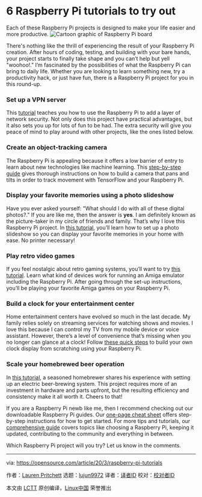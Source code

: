 [#]: collector: (lujun9972)
[#]: translator: (geekpi)
[#]: reviewer: ( )
[#]: publisher: ( )
[#]: url: ( )
[#]: subject: (6 Raspberry Pi tutorials to try out)
[#]: via: (https://opensource.com/article/20/3/raspberry-pi-tutorials)
[#]: author: (Lauren Pritchett https://opensource.com/users/lauren-pritchett)

6 Raspberry Pi tutorials to try out
======
Each of these Raspberry Pi projects is designed to make your life easier
and more productive.
![Cartoon graphic of Raspberry Pi board][1]

There's nothing like the thrill of experiencing the result of your Raspberry Pi creation. After hours of coding, testing, and building with your bare hands, your project starts to finally take shape and you can’t help but yell "woohoo!." I’m fascinated by the possibilities of what the Raspberry Pi can bring to daily life. Whether you are looking to learn something new, try a productivity hack, or just have fun, there is a Raspberry Pi project for you in this round-up. 

### Set up a VPN server

This [tutorial][2] teaches you how to use the Raspberry Pi to add a layer of network security. Not only does this project have practical advantages, but it also sets you up for lots of fun to be had. The extra security will give you peace of mind to play around with other projects, like the ones listed below.

### Create an object-tracking camera

The Raspberry Pi is appealing because it offers a low barrier of entry to learn about new technologies like machine learning. This [step-by-step guide][3] gives thorough instructions on how to build a camera that pans and tilts in order to track movement with TensorFlow and your Raspberry Pi. 

### Display your favorite memories using a photo slideshow

Have you ever asked yourself: "What should I do with all of these digital photos?." If you are like me, then the answer is **yes**. I am definitely known as the picture-taker in my circle of friends and family. That’s why I love this Raspberry Pi project. In [this tutorial][4], you’ll learn how to set up a photo slideshow so you can display your favorite memories in your home with ease. No printer necessary!

### Play retro video games

If you feel nostalgic about retro gaming systems, you’ll want to try [this tutorial][5]. Learn what kind of devices work for running an Amiga emulator including the Raspberry Pi. After going through the set-up instructions, you’ll be playing your favorite Amiga games on your Raspberry Pi.

### Build a clock for your entertainment center

Home entertainment centers have evolved so much in the last decade. My family relies solely on streaming services for watching shows and movies. I love this because I can control my TV from my mobile device or voice assistant. However, there’s a level of convenience that’s missing when you no longer can glance at a clock! Follow [these quick steps][6] to build your own clock display from scratching using your Raspberry Pi.

### Scale your homebrewed beer operation

In [this tutorial][7], a seasoned homebrewer shares his experience with setting up an electric beer-brewing system. This project requires more of an investment in hardware and parts upfront, but the resulting efficiency and consistency make it all worth it. Cheers to that!

If you are a Raspberry Pi newb like me, then I recommend checking out our downloadable Raspberry Pi guides. Our [one-page cheat sheet][8] offers step-by-step instructions for how to get started. For more tips and tutorials, our [comprehensive guide][9] covers topics like choosing a Raspberry Pi, keeping it updated, contributing to the community and everything in between. 

Which Raspberry Pi project will you try? Let us know in the comments.

--------------------------------------------------------------------------------

via: https://opensource.com/article/20/3/raspberry-pi-tutorials

作者：[Lauren Pritchett][a]
选题：[lujun9972][b]
译者：[译者ID](https://github.com/译者ID)
校对：[校对者ID](https://github.com/校对者ID)

本文由 [LCTT](https://github.com/LCTT/TranslateProject) 原创编译，[Linux中国](https://linux.cn/) 荣誉推出

[a]: https://opensource.com/users/lauren-pritchett
[b]: https://github.com/lujun9972
[1]: https://opensource.com/sites/default/files/styles/image-full-size/public/lead-images/raspberrypi_cartoon.png?itok=m3TcBONJ (Cartoon graphic of Raspberry Pi board)
[2]: https://opensource.com/article/19/6/raspberry-pi-vpn-server
[3]: https://opensource.com/article/20/1/object-tracking-camera-raspberry-pi
[4]: https://opensource.com/article/19/2/wifi-picture-frame-raspberry-pi
[5]: https://opensource.com/article/19/3/amiga-raspberry-pi
[6]: https://opensource.com/article/17/7/raspberry-pi-clock
[7]: https://opensource.com/article/17/7/brewing-beer-python-and-raspberry-pi
[8]: https://opensource.com/downloads/getting-started-raspberry-pi-cheat-sheet
[9]: https://opensource.com/downloads/raspberry-pi-guide
